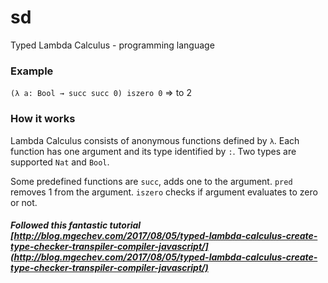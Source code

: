# sd
Typed Lambda Calculus - programming language

### Example
`(λ a: Bool → succ succ 0) iszero 0`
=> to 2

### How it works
Lambda Calculus consists of anonymous functions defined by `λ`. Each function has one argument and its type identified by `:`. Two types are supported `Nat` and `Bool`. 

Some predefined functions are `succ`, adds one to the argument. `pred` removes 1 from the argument. `iszero` checks if argument evaluates to zero or not.

##### Followed this fantastic tutorial [http://blog.mgechev.com/2017/08/05/typed-lambda-calculus-create-type-checker-transpiler-compiler-javascript/](http://blog.mgechev.com/2017/08/05/typed-lambda-calculus-create-type-checker-transpiler-compiler-javascript/)
